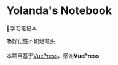 # Yolanda's Notebook

📝学习笔记本

📚好记性不如烂笔头

本项目基于[VuePress](https://vuepress.vuejs.org/zh/)，感谢**VuePress**


